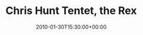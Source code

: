 ---
templateKey: event
guid: 08951856-6eab-11ea-99c5-002590d1d1b0
date: 2010-01-30T15:30:00+00:00
eventTime: '3:30pm'
title: Chris Hunt Tentet, the Rex
artist: Chris Hunt Tentet
city: Toronto
venue: the Rex
group: Tim Shia
guests: Chris gale, Chris Banks, Mark Laver
---
